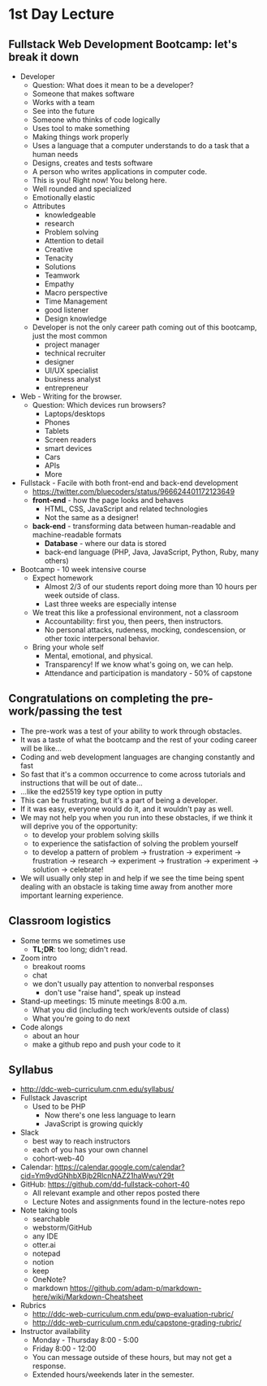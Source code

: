 # 1st Day Lecture

## Fullstack Web Development Bootcamp: let's break it down
- Developer
    - Question: What does it mean to be a developer?
    - Someone that makes software
    - Works with a team
    - See into the future
    - Someone who thinks of code logically
    - Uses tool to make something
    - Making things work properly
    - Uses a language that a computer understands to do a task that a human needs
    - Designs, creates and tests software
    - A person who writes applications in computer code.
    - This is you!  Right now!  You belong here.
    - Well rounded and specialized
    - Emotionally elastic
    - Attributes
        - knowledgeable
        - research
        - Problem solving
        - Attention to detail
        - Creative
        - Tenacity
        - Solutions
        - Teamwork
        - Empathy
        - Macro perspective
        - Time Management
        - good listener
        - Design knowledge
    - Developer is not the only career path coming out of this bootcamp, just the most common
        - project manager
        - technical recruiter
        - designer
        - UI/UX specialist
        - business analyst
        - entrepreneur
- Web - Writing for the browser.
    - Question: Which devices run browsers?
        - Laptops/desktops
        - Phones
        - Tablets
        - Screen readers
        - smart devices
        - Cars
        - APIs
        - More
- Fullstack - Facile with both front-end and back-end development
    - https://twitter.com/bluecoders/status/966624401172123649
    - **front-end** - how the page looks and behaves
        - HTML, CSS, JavaScript and related technologies
        - Not the same as a designer!
    - **back-end** - transforming data between human-readable and machine-readable formats
        - **Database** - where our data is stored
        - back-end language (PHP, Java, JavaScript, Python, Ruby, many others)
- Bootcamp - 10 week intensive course
    - Expect homework
        - Almost 2/3 of our students report doing more than 10 hours per week outside of class.
        - Last three weeks are especially intense
    - We treat this like a professional environment, not a classroom
        - Accountability: first you, then peers, then instructors.
        - No personal attacks, rudeness, mocking, condescension, or other toxic interpersonal behavior.
    - Bring your whole self
        - Mental, emotional, and physical.
        - Transparency!  If we know what's going on, we can help.
        - Attendance and participation is mandatory - 50% of capstone

## Congratulations on completing the pre-work/passing the test
- The pre-work was a test of your ability to work through obstacles.
- It was a taste of what the bootcamp and the rest of your coding career will be like...
- Coding and web development languages are changing constantly and fast
- So fast that it's a common occurrence to come across tutorials and instructions that will be out of date...
- ...like the ed25519 key type option in putty
- This can be frustrating, but it's a part of being a developer.
- If it was easy, everyone would do it, and it wouldn't pay as well.
- We may not help you when you run into these obstacles, if we think it will deprive you of the opportunity:
    - to develop your problem solving skills
    - to experience the satisfaction of solving the problem yourself
    - to develop a pattern of problem -> frustration -> experiment -> frustration -> research -> experiment -> frustration -> experiment -> solution -> celebrate!
- We will usually only step in and help if we see the time being spent dealing with an obstacle is taking time away from another more important learning experience.

## Classroom logistics
- Some terms we sometimes use
    - **TL;DR**: too long; didn't read.
- Zoom intro
    - breakout rooms
    - chat
    - we don't usually pay attention to nonverbal responses
        - don't use "raise hand", speak up instead
- Stand-up meetings: 15 minute meetings 8:00 a.m.
    - What you did (including tech work/events outside of class)
    - What you're going to do next
- Code alongs
    - about an hour
    - make a github repo and push your code to it


## Syllabus
- http://ddc-web-curriculum.cnm.edu/syllabus/
- Fullstack Javascript
    - Used to be PHP
        - Now there's one less language to learn
        - JavaScript is growing quickly
- Slack
    - best way to reach instructors
    - each of you has your own channel
    - cohort-web-40
- Calendar: https://calendar.google.com/calendar?cid=Ym9vdGNhbXBjb2RlcnNAZ21haWwuY29t
- GitHub: https://github.com/dd-fullstack-cohort-40
    - All relevant example and other repos posted there
    - Lecture Notes and assignments found in the lecture-notes repo
- Note taking tools
    - searchable
    - webstorm/GitHub
    - any IDE
    - otter.ai
    - notepad
    - notion
    - keep
    - OneNote?
    - markdown https://github.com/adam-p/markdown-here/wiki/Markdown-Cheatsheet
- Rubrics
    - http://ddc-web-curriculum.cnm.edu/pwp-evaluation-rubric/
    - http://ddc-web-curriculum.cnm.edu/capstone-grading-rubric/
- Instructor availability
    - Monday - Thursday 8:00 - 5:00
    - Friday 8:00 - 12:00
    - You can message outside of these hours, but may not get a response.
    - Extended hours/weekends later in the semester.
